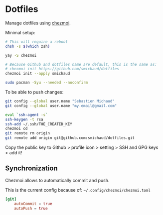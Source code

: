 # Dotfiles

Manage dotfiles using [chezmoi](https://www.chezmoi.io/).

Minimal setup:

``` bash
# This will require a reboot
chsh -s $(which zsh)

yay -S chezmoi

# Because Github and dotfiles name are default, this is the same as:
# chezmoi init https://github.com/smichaud/dotfiles
chezmoi init --apply smichaud

sudo pacman -Syu --needed --noconfirm
```

To be able to push changes:

``` bash
git config --global user.name "Sebastien Michaud"
git config --global user.name "my.email@gmail.com"

eval `ssh-agent -s`
ssh-keygen -t rsa
ssh-add ~/.ssh/THE_CREATED_KEY
chezmoi cd
git remote rm origin
git remote add origin git@github.com:smichaud/dotfiles.git
```

Copy the public key to Github \> profile icon \> setting \> SSH and GPG
keys \> add it!

## Synchronization

Chezmoi allows to automatically commit and push.

This is the current config because of: `~/.config/chezmoi/chezmoi.toml`

``` toml
[git]
    autoCommit = true
    autoPush = true
```
